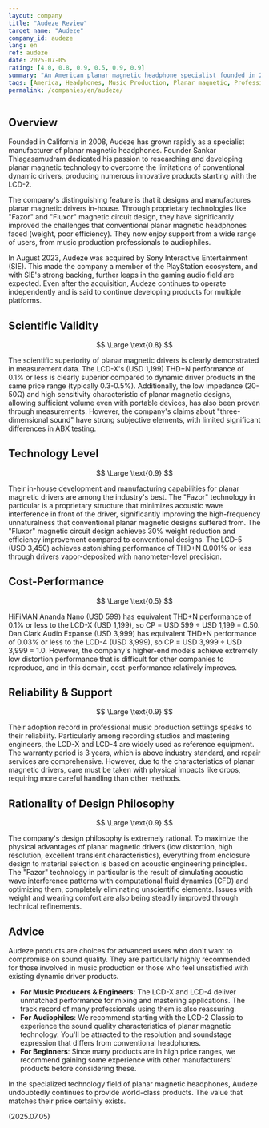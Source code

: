 ```yaml
---
layout: company
title: "Audeze Review"
target_name: "Audeze"
company_id: audeze
lang: en
ref: audeze
date: 2025-07-05
rating: [4.0, 0.8, 0.9, 0.5, 0.9, 0.9]
summary: "An American planar magnetic headphone specialist founded in 2008. Acquired by Sony Interactive Entertainment in 2023, it became part of PlayStation's technological ecosystem. The LCD series achieves both low distortion and high resolution through excellent planar magnetic driver technology. Highly regarded especially for mixing and mastering applications, it is widely adopted in music production settings. While prices are high, the sound quality has a unique appeal that cannot be obtained with other methods."
tags: [America, Headphones, Music Production, Planar magnetic, Professional, Sony]
permalink: /companies/en/audeze/
---
```

## Overview

Founded in California in 2008, Audeze has grown rapidly as a specialist manufacturer of planar magnetic headphones. Founder Sankar Thiagasamudram dedicated his passion to researching and developing planar magnetic technology to overcome the limitations of conventional dynamic drivers, producing numerous innovative products starting with the LCD-2.

The company's distinguishing feature is that it designs and manufactures planar magnetic drivers in-house. Through proprietary technologies like "Fazor" and "Fluxor" magnetic circuit design, they have significantly improved the challenges that conventional planar magnetic headphones faced (weight, poor efficiency). They now enjoy support from a wide range of users, from music production professionals to audiophiles.

In August 2023, Audeze was acquired by Sony Interactive Entertainment (SIE). This made the company a member of the PlayStation ecosystem, and with SIE's strong backing, further leaps in the gaming audio field are expected. Even after the acquisition, Audeze continues to operate independently and is said to continue developing products for multiple platforms.

## Scientific Validity

$$ \Large \text{0.8} $$

The scientific superiority of planar magnetic drivers is clearly demonstrated in measurement data. The LCD-X's (USD 1,199) THD+N performance of 0.1% or less is clearly superior compared to dynamic driver products in the same price range (typically 0.3-0.5%). Additionally, the low impedance (20-50Ω) and high sensitivity characteristic of planar magnetic designs, allowing sufficient volume even with portable devices, has also been proven through measurements. However, the company's claims about "three-dimensional sound" have strong subjective elements, with limited significant differences in ABX testing.

## Technology Level

$$ \Large \text{0.9} $$

Their in-house development and manufacturing capabilities for planar magnetic drivers are among the industry's best. The "Fazor" technology in particular is a proprietary structure that minimizes acoustic wave interference in front of the driver, significantly improving the high-frequency unnaturalness that conventional planar magnetic designs suffered from. The "Fluxor" magnetic circuit design achieves 30% weight reduction and efficiency improvement compared to conventional designs. The LCD-5 (USD 3,450) achieves astonishing performance of THD+N 0.001% or less through drivers vapor-deposited with nanometer-level precision.

## Cost-Performance

$$ \Large \text{0.5} $$

HiFiMAN Ananda Nano (USD 599) has equivalent THD+N performance of 0.1% or less to the LCD-X (USD 1,199), so CP = USD 599 ÷ USD 1,199 = 0.50. Dan Clark Audio Expanse (USD 3,999) has equivalent THD+N performance of 0.03% or less to the LCD-4 (USD 3,999), so CP = USD 3,999 ÷ USD 3,999 = 1.0. However, the company's higher-end models achieve extremely low distortion performance that is difficult for other companies to reproduce, and in this domain, cost-performance relatively improves.

## Reliability & Support

$$ \Large \text{0.9} $$

Their adoption record in professional music production settings speaks to their reliability. Particularly among recording studios and mastering engineers, the LCD-X and LCD-4 are widely used as reference equipment. The warranty period is 3 years, which is above industry standard, and repair services are comprehensive. However, due to the characteristics of planar magnetic drivers, care must be taken with physical impacts like drops, requiring more careful handling than other methods.

## Rationality of Design Philosophy

$$ \Large \text{0.9} $$

The company's design philosophy is extremely rational. To maximize the physical advantages of planar magnetic drivers (low distortion, high resolution, excellent transient characteristics), everything from enclosure design to material selection is based on acoustic engineering principles. The "Fazor" technology in particular is the result of simulating acoustic wave interference patterns with computational fluid dynamics (CFD) and optimizing them, completely eliminating unscientific elements. Issues with weight and wearing comfort are also being steadily improved through technical refinements.

## Advice

Audeze products are choices for advanced users who don't want to compromise on sound quality. They are particularly highly recommended for those involved in music production or those who feel unsatisfied with existing dynamic driver products.

- **For Music Producers & Engineers**: The LCD-X and LCD-4 deliver unmatched performance for mixing and mastering applications. The track record of many professionals using them is also reassuring.
- **For Audiophiles**: We recommend starting with the LCD-2 Classic to experience the sound quality characteristics of planar magnetic technology. You'll be attracted to the resolution and soundstage expression that differs from conventional headphones.
- **For Beginners**: Since many products are in high price ranges, we recommend gaining some experience with other manufacturers' products before considering these.

In the specialized technology field of planar magnetic headphones, Audeze undoubtedly continues to provide world-class products. The value that matches their price certainly exists.

(2025.07.05)